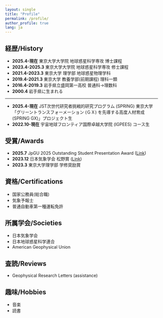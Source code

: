 ```yaml
---
layout: single
title: "Profile"
permalink: /profile/
author_profile: true
lang: ja
---
```


## 経歴/History

- __2025.4-現在__      東京大学大学院 地球惑星科学専攻 博士課程
- __2023.4-2025.3__  東京大学大学院 地球惑星科学専攻 修士課程
- __2021.4-2023.3__  東京大学 理学部 地球惑星物理学科
- __2019.4-2021.3__  東京大学 教養学部(前期課程) 理科一類
- __2016.4-2019.3__  岩手県立盛岡第一高校 普通科→理数科
- __2000.4__         岩手県に生まれる

---
- __2025.4-現在__  JST次世代研究者挑戦的研究プログラム (SPRING) 東京大学「グリーントランスフォーメーション (ＧＸ) を先導する高度人材育成 (SPRING GX)」プロジェクト生
- __2022.10-現在__ 宇宙地球フロンティア国際卓越大学院 (IGPEES) コース生

## 受賞/Awards
- __2025.7__ JpGU 2025 Outstanding Student Presentation Award ([Link](https://www.jpgu.org/ospa/2025meeting/))
- __2023.12__ 日本気象学会 松野賞 ([Link](https://www.metsoc.jp/about/awards/matsuno))
- __2023.3__ 東京大学理学部 学修奨励賞

## 資格/Certifications
- 国家公務員(総合職)
- 気象予報士
- 普通自動車第一種運転免許

## 所属学会/Societies
- 日本気象学会
- 日本地球惑星科学連合
- American Geophysical Union

## 査読/Reviews
- Geophysical Research Letters (assistance)

## 趣味/Hobbies
<!--
<details><summary>音楽</summary>
90年代以降のオルタナティブロック・ポストロック
  - Sigur Rós, Mogwai, Radiohead, My Bloody Valentine
  - ストレイテナー, UNISON SQUARE GARDEN, cinema staff, キタニタツヤ
  - For Tracy Hyde, ひとひら, 雪国, sidenerds
- エレキギターもちょっとだけ弾けます
</details>
-->
- 音楽
- 読書